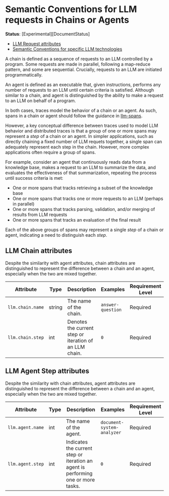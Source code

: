 # Semantic Conventions for LLM requests in Chains or Agents

**Status**: [Experimental][DocumentStatus]

<!-- Re-generate TOC with `markdown-toc --no-first-h1 -i` -->

<!-- toc -->

- [LLM Request attributes](#llm-request-attributes)
- [Semantic Conventions for specific LLM technologies](#semantic-conventions-for-specific-llm-technologies)

<!-- tocstop -->

A chain is defined as a sequence of requests to an LLM controlled by a program. Some requests are made in parallel, following a map-reduce pattern, and some are sequential. Crucially, requests to an LLM are initiated programmatically.

An agent is defined as an executable that, given instructions, performs any number of requests to an LLM until certain criteria is satisfied. Although similar to a chain, and agent is distinguished by the ability to make a request to an LLM on behalf of a program.

In both cases, traces model the behavior of a chain or an agent. As such, spans in a chain or agent should follow the guidance in [llm-spans](llm-spans.md).

However, a key conceptual difference between traces used to model LLM behavior and distributed traces is that a group of one or more spans may represent a *step* of a chain or an agent. In simpler applications, such as directly chaining a fixed number of LLM requets together, a single span can adequately represent each step in the chain. However, more complex applications often require a group of spans.

For example, consider an agent that continuously reads data from a knowledge base, makes a request to an LLM to summarize the data, and evaluates the effectiveness of that summarization, repeating the process until success criteria is met:

- One or more spans that tracks retrieving a subset of the knowledge base
- One or more spans that tracks one or more requests to an LLM (perhaps in parallel)
- One or more spans that tracks parsing, validation, and/or merging of results from LLM requests
- One or more spans that tracks an evaluation of the final result

Each of the above groups of spans may represent a single *step* of a chain or agent, indicating a need to distinguish each *step*.

## LLM Chain attributes

Despite the similarity with agent attributes, chain attributes are distinguished to represent the difference between a chain and an agent, especially when the two are mixed together.

<!-- semconv ai(tag=llm-chain-step) -->
| Attribute  | Type | Description  | Examples  | Requirement Level |
|---|---|---|---|---|
| `llm.chain.name`|string|The name of the chain.|`answer-question`|Required|
| `llm.chain.step`|int|Denotes the current step or iteration of an LLM chain.|`0`|Required|

## LLM Agent Step attributes

Despite the similarity with chain attributes, agent attributes are distinguished to represent the difference between a chain and an agent, especially when the two are mixed together.

<!-- semconv ai(tag=llm-agent-step) -->
| Attribute  | Type | Description  | Examples  | Requirement Level |
|---|---|---|---|---|
| `llm.agent.name`|int|The name of the agent.|`document-system-analyzer`|Required|
| `llm.agent.step`|int|Indicates the current step or iteration an agent is performing one or more tasks.|`0`|Required|